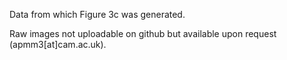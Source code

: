 Data from which Figure 3c was generated.

Raw images not uploadable on github but available upon request (apmm3[at]cam.ac.uk).
